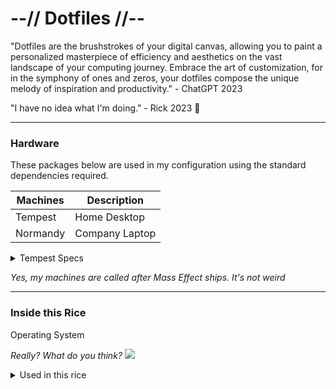 # --// Dotfiles //--

"Dotfiles are the brushstrokes of your digital canvas, allowing you to paint a personalized masterpiece of efficiency and aesthetics on the vast landscape of your computing journey. Embrace the art of customization, for in the symphony of ones and zeros, your dotfiles compose the unique melody of inspiration and productivity." - ChatGPT 2023

"I have no idea what I'm doing." - Rick 2023 :shrug:

---

### Hardware

These packages below are used in my configuration using the standard dependencies required.

| Machines | Description |
|----------|-------------|
| Tempest  | Home Desktop|
| Normandy | Company Laptop|


<details>
<summary>Tempest Specs</summary>

| Part | Spec |
| ---- | ---- |
| CPU  | Intel i9-9900KF @5Ghz|
| RAM  | 32GB DDR4 (Corsair Vengeance Pro RGB)|
| GPU  | Nvidia GeForce RTX 2070 SUPER|
| Main SSD| Samsung EVO 970 PRO @1TB |
</details>

_Yes, my machines are called after Mass Effect ships. It's not weird_

---

### Inside this Rice

<summary> Operating System</summary>

 _Really? What do you think?_ 
 ![](https://imgs.search.brave.com/RtRAmwwBkbQcgBsDG2mGcTtCz6RHfrdqXbyS6Eg-0hY/rs:fit:860:0:0/g:ce/aHR0cHM6Ly9hcmNo/bGludXgub3JnL3N0/YXRpYy9sb2dvcy9h/cmNobGludXgtbG9n/by1kYXJrLTkwZHBp/LmViZGVlOTJhMTVi/My5wbmc)


<details>
<summary> Used in this rice </summary>

| Desktop | Description |
| ------------- | ------------- |
| hyprland-git  | Main WM (on Normandy)
| hyprland-nvidia-git| Main WM with Nvidia patches (on Tempest)|
| hyprpaper | wallpaper manager|
| mako| notification daemon
| waybar | status bar|
| wofi | app launcher|
| swayidle | idle management daemon|
| wlogout | session management|
| grim | screenshot util|
| slurp| region selector for screensharing / shot|
| chezmoi | Dotfile manager |
<details>


